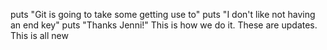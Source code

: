 puts "Git is going to take some getting use to"
puts "I don't like not having an end key"
puts "Thanks Jenni!"
This is how we do it.
These are updates.
This is all new
